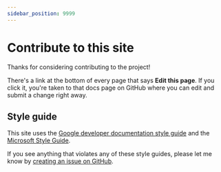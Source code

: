 ```yaml
---
sidebar_position: 9999
---
```


# Contribute to this site

Thanks for considering contributing to the project!

There's a link at the bottom of every page that says **Edit this page**. If you click it, you're taken to that docs page on GitHub where you can edit and submit a change right away.

## Style guide

This site uses the [Google developer documentation style guide](https://developers.google.com/style) and the [Microsoft Style Guide](https://docs.microsoft.com/style-guide/welcome/).

If you see anything that violates any of these style guides, please let me know by [creating an issue on GitHub](https://github.com/marcusolsson/obsidian-plugin-docs/issues/new).
